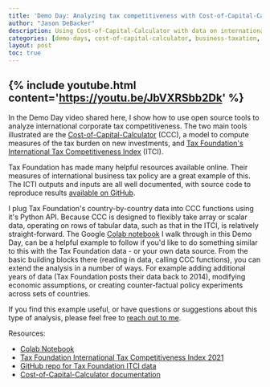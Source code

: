 ```yaml
---
title: 'Demo Day: Analyzing tax competitiveness with Cost-of-Capital-Calculator'
author: "Jason DeBacker"
description: Using Cost-of-Capital-Calculator with data on international business tax policies.
categories: [demo-days, cost-of-capital-calculator, business-taxation, corporate-income-tax, taxes]
layout: post
toc: true
---
```


{% include youtube.html content='https://youtu.be/JbVXRSbb2Dk' %}
---

In the Demo Day video shared here, I show how to use open source tools to analyze international corporate tax competitiveness.
The two main tools illustrated are the [Cost-of-Capital-Calculator](https://ccc.pslmodels.org/content/intro.html) (CCC), a model to compute measures of the tax burden on new investments, and [Tax Foundation's International Tax Competitiveness Index](https://taxfoundation.org/publications/international-tax-competitiveness-index/) (ITCI).

Tax Foundation has made many helpful resources available online.
Their measures of international business tax policy are a great example of this.
The ICTI outputs and inputs are all well documented, with source code to reproduce results [available on GitHub](https://github.com/TaxFoundation/international-tax-competitiveness-index/).

I plug Tax Foundation's country-by-country data into CCC functions using it's Python API.
Because CCC is designed to flexibly take array or scalar data, operating on rows of tabular data, such as that in the ITCI, is relatively straight-forward.
The Google [Colab notebook](https://colab.research.google.com/drive/1t_NDNqP5-Aq_vsOkGO9SE1Qj4oEVCqCN?usp=sharing) I walk through in this Demo Day, can be a helpful example to follow if you'd like to do something similar to this with the Tax Foundation data - or your own data source.
From the basic building blocks there (reading in data, calling CCC functions), you can extend the analysis in a number of ways.
For example adding additional years of data (Tax Foundation posts their data back to 2014), modifying economic assumptions, or creating counter-factual policy experiments across sets of countries.

If you find this example useful, or have questions or suggestions about this type of analysis, please feel free to [reach out to me](mailto:jason.debacker@gmail.com).

Resources:
* [Colab Notebook](https://colab.research.google.com/drive/1t_NDNqP5-Aq_vsOkGO9SE1Qj4oEVCqCN?usp=sharing)
* [Tax Foundation International Tax Competitiveness Index 2021](https://taxfoundation.org/publications/international-tax-competitiveness-index/)
* [GitHub repo for Tax Foundation ITCI data](https://github.com/TaxFoundation/international-tax-competitiveness-index/tree/master/final_data)
* [Cost-of-Capital-Calculator documentation](https://ccc.pslmodels.org/content/intro.html)
